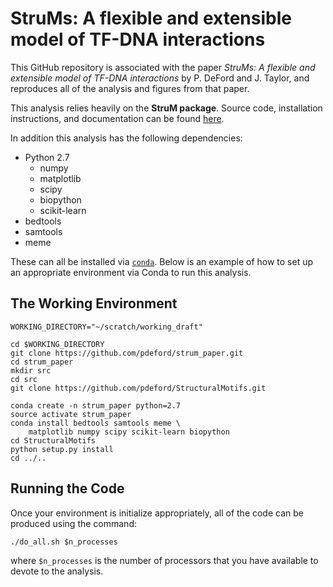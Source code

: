 # StruMs: A flexible and extensible model of TF-DNA interactions

This GitHub repository is associated with the paper _StruMs: A flexible and extensible model of TF-DNA interactions_ by P. DeFord and J. Taylor, and reproduces all of the analysis and figures from that paper.

This analysis relies heavily on the **StruM package**. Source code, installation instructions, and documentation can be found [here](https://github.com/pdeford/StructuralMotifs).

In addition this analysis has the following dependencies:

* Python 2.7
    - numpy
    - matplotlib
    - scipy
    - biopython
    - scikit-learn
* bedtools
* samtools
* meme

These can all be installed via [`conda`](https://conda.io/docs/). Below is an example of how to set up an appropriate environment via Conda to run this analysis.


## The Working Environment

```
WORKING_DIRECTORY="~/scratch/working_draft"

cd $WORKING_DIRECTORY
git clone https://github.com/pdeford/strum_paper.git
cd strum_paper
mkdir src
cd src
git clone https://github.com/pdeford/StructuralMotifs.git

conda create -n strum_paper python=2.7
source activate strum_paper
conda install bedtools samtools meme \
    matplotlib numpy scipy scikit-learn biopython
cd StructuralMotifs
python setup.py install
cd ../..
```

## Running the Code

Once your environment is initialize appropriately, all of the code can be produced using the command:

```
./do_all.sh $n_processes
```

where `$n_processes` is the number of processors that you have available to devote to the analysis.